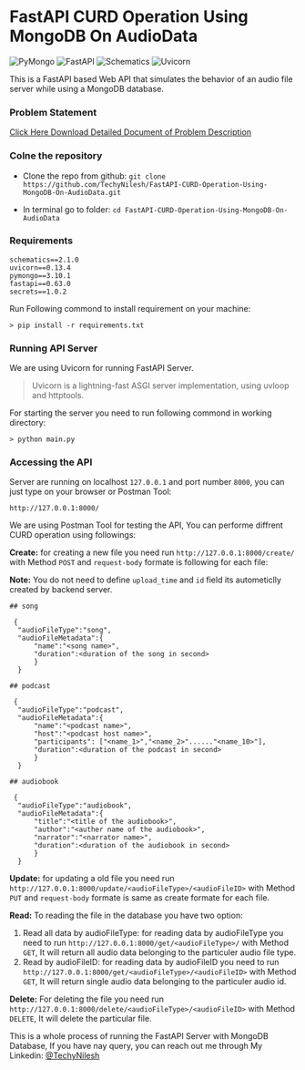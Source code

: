 # FastAPI CURD Operation Using MongoDB On AudioData
![PyMongo](https://img.shields.io/badge/PyMongo-3.10.1-green) ![FastAPI](https://img.shields.io/badge/FastAPI-0.63.0-blue) ![Schematics](https://img.shields.io/badge/Schematics-2.1.0-yellow) ![Uvicorn](https://img.shields.io/badge/Uvicorn_Server-0.13.4-red)

This is a  FastAPI based Web API that simulates the behavior of an audio file server while using a MongoDB database.

### Problem Statement

 [ Click Here Download Detailed Document of Problem Description](https://github.com/TechyNilesh/FastAPI-CURD-Operation-Using-MongoDB-On-AudioData-/blob/8aa0ce67b10048dd0a07721c82f425f9dea63fc3/documents/Python_Test.pdf "Detailed Document Problem Description")

### Colne the repository

- Clone the repo from github: `git clone https://github.com/TechyNilesh/FastAPI-CURD-Operation-Using-MongoDB-On-AudioData.git`

- In terminal go to folder: `cd FastAPI-CURD-Operation-Using-MongoDB-On-AudioData`

### Requirements
```
schematics==2.1.0
uvicorn==0.13.4
pymongo==3.10.1
fastapi==0.63.0
secrets==1.0.2
```
Run Following commond to install requirement on your machine:

`> pip install -r requirements.txt
`
### Running API Server
We are using Uvicorn for running FastAPI Server. 
> Uvicorn is a lightning-fast ASGI server implementation, using uvloop and httptools.

For starting the server you need to run following commond in working directory:

`> python main.py`

### Accessing the API

Server are running on localhost `127.0.0.1` and port number `8000`, you can just type on your browser or Postman Tool:

`http://127.0.0.1:8000/`

We are using Postman Tool for testing the API, You can performe diffrent CURD operation using followings:

**Create:**  for creating a new file you need run `http://127.0.0.1:8000/create/`  with Method `POST` and `request-body` formate is following for each file:

**Note:**  You do not  need to  define `upload_time` and `id` field its autometiclly created by backend server. 
```
## song

 {
  "audioFileType":"song",
  "audioFileMetadata":{
      "name":"<song name>",
      "duration":<duration of the song in second>
      }
  }

## podcast

 {
  "audioFileType":"podcast",
  "audioFileMetadata":{
      "name":"<podcast name>",
      "host":"<podcast host name>",
      "participants": ["<name_1>","<name_2>"......"<name_10>"],
      "duration":<duration of the podcast in second>
      }
  }

## audiobook

 {
  "audioFileType":"audiobook",
  "audioFileMetadata":{
      "title":"<title of the audiobook>",
      "author":"<auther name of the audiobook>",
      "narrator":"<narrator name>",
      "duration":<duration of the audiobook in second>
      }
  }
```
**Update:** for updating a old file you need run `http://127.0.0.1:8000/update/<audioFileType>/<audioFileID>`  with Method `PUT` and `request-body` formate is same as create formate for each file.

**Read:** To reading the file in the database you have two option:
1. Read all data by audioFileType: for reading data by audioFileType you need to run `http://127.0.0.1:8000/get/<audioFileType>/`  with Method `GET`, It will return all audio data belonging to the particuler audio file type.
2. Read by audioFileID: for reading data by audioFileID you need to run `http://127.0.0.1:8000/get/<audioFileType>/<audioFileID>`  with Method `GET`, It will return single audio data belonging to the particuler audio id.

**Delete:** For deleting the file you need run `http://127.0.0.1:8000/delete/<audioFileType>/<audioFileID>`  with Method `DELETE`, It will delete the particular file.

This is a whole process of running the FastAPI Server with MongoDB Database, If you have nay query, you can reach out me through My Linkedin: [@TechyNilesh](https://www.linkedin.com/in/techynilesh/ "@TechyNilesh")
